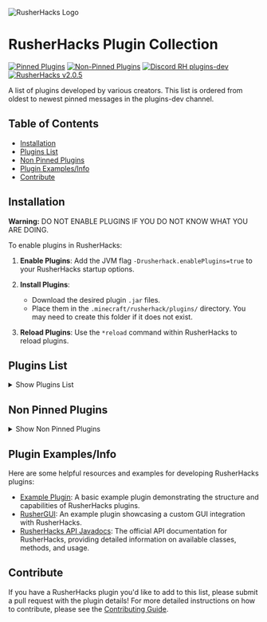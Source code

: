 ![RusherHacks Logo](https://raw.githubusercontent.com/RusherDevelopment/example-plugin/master/src/main/resources/exampleplugin/graphics/rh_head.png)

# RusherHacks Plugin Collection

[![Pinned Plugins](https://img.shields.io/badge/dynamic/json?url=https%3A%2F%2Fgarlicrot.github.io%2FRusherHacks-Plugin-Collection%2Fbadges.json&query=$.pinnedPlugins.message&label=Pinned%20Plugins&color=green)](#plugins-list)
[![Non-Pinned Plugins](https://img.shields.io/badge/dynamic/json?url=https%3A%2F%2Fgarlicrot.github.io%2FRusherHacks-Plugin-Collection%2Fbadges.json&query=$.nonPinnedPlugins.message&label=Non-Pinned%20Plugins&color=blue)](#non-pinned-plugins)
[![Discord RH plugins-dev](https://img.shields.io/badge/dynamic/json?url=https%3A%2F%2Fgarlicrot.github.io%2FRusherHacks-Plugin-Collection%2Fbadges.json&query=$.discord.label&label=Discord&color=7289DA&logo=discord)](https://discord.com/channels/590970327870341143/1166486609479356516)
[![RusherHacks v2.0.5](https://img.shields.io/badge/dynamic/json?url=https%3A%2F%2Fgarlicrot.github.io%2FRusherHacks-Plugin-Collection%2Fbadges.json&query=$.rusherHacks.message&label=RusherHacks&color=purple)](https://rusherhack.org/changelog.html)
<!-- TODO: Fix custom logo not showing up For RusherHacks-->


A list of plugins developed by various creators. This list is ordered from oldest to newest pinned messages in the plugins-dev channel.


## Table of Contents
- [Installation](#installation)
- [Plugins List](#plugins-list)
- [Non Pinned Plugins](#non-pinned-plugins)
- [Plugin Examples/Info](#plugin-examplesinfo)
- [Contribute](#contribute)


## Installation

**Warning:** DO NOT ENABLE PLUGINS IF YOU DO NOT KNOW WHAT YOU ARE DOING.

To enable plugins in RusherHacks:

1. **Enable Plugins**: Add the JVM flag `-Drusherhack.enablePlugins=true` to your RusherHacks startup options.

2. **Install Plugins**:
   - Download the desired plugin `.jar` files.
   - Place them in the `.minecraft/rusherhack/plugins/` directory. You may need to create this folder if it does not exist.

3. **Reload Plugins**: Use the `*reload` command within RusherHacks to reload plugins.


## Plugins List

<details>
  <summary>Show Plugins List</summary>

### [Example Plugin](https://github.com/RusherDevelopment/example-plugin)
**Creator**: <img src="https://github.com/RusherDevelopment.png?size=20" width="20" height="20"> [RusherDevelopment](https://github.com/RusherDevelopment)

A basic example plugin demonstrating the structure and capabilities of RusherHacks plugins.

---

### [2b2t.vc Rusherhack](https://github.com/rfresh2/2b2t.vc-rusherhack) <br>
![Latest Release Date](https://img.shields.io/badge/dynamic/json?url=https%3A%2F%2Fgarlicrot.github.io%2FRusherHacks-Plugin-Collection%2Fbadges.json&query=%24.plugins[1].releaseDate&label=Latest%20Release&color=green) <br>


**Creator**: <img src="https://github.com/rfresh2.png?size=20" width="20" height="20"> [rfresh2](https://github.com/rfresh2)

A RusherHacks plugin designed for 2b2t.vc server use.

---

### [RusherHack Custom HUDElement](https://github.com/Aspect-404/RusherHack-CustomHUDElement) <br>
![Latest Release Date](https://img.shields.io/badge/dynamic/json?url=https%3A%2F%2Fgarlicrot.github.io%2FRusherHacks-Plugin-Collection%2Fbadges.json&query=%24.plugins[2].releaseDate&label=Latest%20Release&color=green) <br>


**Creator**: <img src="https://github.com/Aspect-404.png?size=20" width="20" height="20"> [Aspect-404](https://github.com/Aspect-404)

Make a customizable text HUD element for Minecraft utility mod RusherHack.

---

### [Auto Anvil Rename](https://github.com/IceTank/AutoAnvilRename) <br>
![Latest Release Date](https://img.shields.io/badge/dynamic/json?url=https%3A%2F%2Fgarlicrot.github.io%2FRusherHacks-Plugin-Collection%2Fbadges.json&query=%24.plugins[3].releaseDate&label=Latest%20Release&color=green) <br>


**Creator**: <img src="https://github.com/IceTank.png?size=20" width="20" height="20"> [IceTank](https://github.com/IceTank)

Automates the renaming process in anvils.

---

### [Queue Manager](https://github.com/GabiRP/QueueManager) <br>
![Latest Release Date](https://img.shields.io/badge/dynamic/json?url=https%3A%2F%2Fgarlicrot.github.io%2FRusherHacks-Plugin-Collection%2Fbadges.json&query=%24.plugins[4].releaseDate&label=Latest%20Release&color=green) <br>


**Creator**: <img src="https://github.com/GabiRP.png?size=20" width="20" height="20"> [GabiRP](https://github.com/GabiRP)

Manages queue positions and notifies users of their status.

---

### [RusherHack Instance Info](https://github.com/John200410/rusherhack-instance-info) <br>
![Latest Release Date](https://img.shields.io/badge/dynamic/json?url=https%3A%2F%2Fgarlicrot.github.io%2FRusherHacks-Plugin-Collection%2Fbadges.json&query=%24.plugins[5].releaseDate&label=Latest%20Release&color=green) <br>


**Creator**: <img src="https://github.com/John200410.png?size=20" width="20" height="20"> [John200410](https://github.com/John200410)

Provides detailed information about the current instance.

---

### [OP Plugin](https://github.com/theoplegends/op-plugin) <br>
![Latest Release Date](https://img.shields.io/badge/dynamic/json?url=https%3A%2F%2Fgarlicrot.github.io%2FRusherHacks-Plugin-Collection%2Fbadges.json&query=%24.plugins[6].releaseDate&label=Latest%20Release&color=green) <br>


**Creator**: <img src="https://github.com/theoplegends.png?size=20" width="20" height="20"> [theoplegends](https://github.com/theoplegends)

*Current features as of 21 February 2024:<br>
Autopearl = aims downwards and throws a pearl so you can phase into blocks<br>
JakeOrganCrash = crash exploit that crashes jakeorgans server<br>
HoleEscape = escapes out of 1x1 holes or 2x1 holes<br>
PaperCrash = old paper server crash exploit try 2200-3000 levels<br>
TrapESP = wip<br>

---

### [Stash Mover Plugin](https://github.com/xyzbtw/StashMoverPlugin) <br>
![Latest Release Date](https://img.shields.io/badge/dynamic/json?url=https%3A%2F%2Fgarlicrot.github.io%2FRusherHacks-Plugin-Collection%2Fbadges.json&query=%24.plugins[7].releaseDate&label=Latest%20Release&color=green) <br>


**Creator**: <img src="https://github.com/xyzbtw.png?size=20" width="20" height="20"> [xyzbtw](https://github.com/xyzbtw)

A plugin to move stashes using pearls.

---

### [Unified Module List](https://github.com/czho/unified-modulelist) <br>
![Latest Release Date](https://img.shields.io/badge/dynamic/json?url=https%3A%2F%2Fgarlicrot.github.io%2FRusherHacks-Plugin-Collection%2Fbadges.json&query=%24.plugins[8].releaseDate&label=Latest%20Release&color=green) <br>


**Creator**: <img src="https://github.com/czho.png?size=20" width="20" height="20"> [czho](https://github.com/czho)

Rusherhack hudelement that shows active modules from both meteorclient and rusherhack.

---

### [Container Tweaks](https://github.com/rfresh2/ContainerTweaks-rusherhack) <br>
![Latest Release Date](https://img.shields.io/badge/dynamic/json?url=https%3A%2F%2Fgarlicrot.github.io%2FRusherHacks-Plugin-Collection%2Fbadges.json&query=%24.plugins[9].releaseDate&label=Latest%20Release&color=green) <br>


**Creator**: <img src="https://github.com/rfresh2.png?size=20" width="20" height="20"> [rfresh2](https://github.com/rfresh2)

Simple tweaks for quickly moving items in containers.

---

### [RusherHack Spotify Integration](https://github.com/John200410/rusherhack-spotify) <br>
![Latest Release Date](https://img.shields.io/badge/dynamic/json?url=https%3A%2F%2Fgarlicrot.github.io%2FRusherHacks-Plugin-Collection%2Fbadges.json&query=%24.plugins[10].releaseDate&label=Latest%20Release&color=green) <br>


**Creator**: <img src="https://github.com/John200410.png?size=20" width="20" height="20"> [John200410](https://github.com/John200410)

Integrates Spotify music playback controls and status into the RusherHacks client.

---

### [Vanilla Elytra Flight](https://github.com/FBanna/Rusherhack-Vanilla-Efly) <br>
![Latest Release Date](https://img.shields.io/badge/dynamic/json?url=https%3A%2F%2Fgarlicrot.github.io%2FRusherHacks-Plugin-Collection%2Fbadges.json&query=%24.plugins[11].releaseDate&label=Latest%20Release&color=green) <br>


**Creator**: <img src="https://github.com/FBanna.png?size=20" width="20" height="20"> [FBanna](https://github.com/FBanna)

Highly customizable rusher hack efly plugin.

---

### [RusherGUI](https://github.com/xyzbtw/rusherGUI) <br>
![Latest Release Date](https://img.shields.io/badge/dynamic/json?url=https%3A%2F%2Fgarlicrot.github.io%2FRusherHacks-Plugin-Collection%2Fbadges.json&query=%24.plugins[12].releaseDate&label=Latest%20Release&color=green) <br>


**Creator**: <img src="https://github.com/xyzbtw.png?size=20" width="20" height="20"> [xyzbtw](https://github.com/xyzbtw)

Rusherhack GUI example plugin.

---

### [Rusherhack BookBot](https://github.com/Aspect-404/Rusherhack-BookBot) <br>
![Latest Release Date](https://img.shields.io/badge/dynamic/json?url=https%3A%2F%2Fgarlicrot.github.io%2FRusherHacks-Plugin-Collection%2Fbadges.json&query=%24.plugins[13].releaseDate&label=Latest%20Release&color=green) <br>


**Creator**: <img src="https://github.com/Aspect-404.png?size=20" width="20" height="20"> [Aspect-404](https://github.com/Aspect-404)

Rusherhack plugin for bookbot.

---

### [Shay's RusherTweaks](https://github.com/ShayBox/ShaysRusherTweaks) <br>
![Latest Release Date](https://img.shields.io/badge/dynamic/json?url=https%3A%2F%2Fgarlicrot.github.io%2FRusherHacks-Plugin-Collection%2Fbadges.json&query=%24.plugins[14].releaseDate&label=Latest%20Release&color=green) <br>


**Creator**: <img src="https://github.com/ShayBox.png?size=20" width="20" height="20"> [ShayBox](https://github.com/ShayBox)

A collection of small tweaks and improvements for the RusherHacks client.

---

### [Nuker](https://github.com/beanbag44/Nuker) <br>
![Latest Release Date](https://img.shields.io/badge/dynamic/json?url=https%3A%2F%2Fgarlicrot.github.io%2FRusherHacks-Plugin-Collection%2Fbadges.json&query=%24.plugins[15].releaseDate&label=Latest%20Release&color=green) <br>


**Creator**: <img src="https://github.com/beanbag44.png?size=20" width="20" height="20"> [beanbag44](https://github.com/beanbag44)

Epic nuker for nuking terrain.

---

### [Hold Rusher](https://github.com/cherosin/hold-rusher) <br>
![Latest Release Date](https://img.shields.io/badge/dynamic/json?url=https%3A%2F%2Fgarlicrot.github.io%2FRusherHacks-Plugin-Collection%2Fbadges.json&query=%24.plugins[16].releaseDate&label=Latest%20Release&color=green) <br>


**Creator**: <img src="https://github.com/cherosin.png?size=20" width="20" height="20"> [cherosin](https://github.com/cherosin)

Adds a "Hold" flag for all modules, if active keybind will only be toggled while held.

---

### [No Walk Animation](https://github.com/Eonexe/NoWalkAnimation) <br>
![Latest Release Date](https://img.shields.io/badge/dynamic/json?url=https%3A%2F%2Fgarlicrot.github.io%2FRusherHacks-Plugin-Collection%2Fbadges.json&query=%24.plugins[17].releaseDate&label=Latest%20Release&color=green) <br>


**Creator**: <img src="https://github.com/Eonexe.png?size=20" width="20" height="20"> [Eonexe](https://github.com/Eonexe)

Removes the walking animation.

---

### [NBT Utils](https://github.com/kybe236/rusherhack-nbt-utils) <br>
![Latest Release Date](https://img.shields.io/badge/dynamic/json?url=https%3A%2F%2Fgarlicrot.github.io%2FRusherHacks-Plugin-Collection%2Fbadges.json&query=%24.plugins[18].releaseDate&label=Latest%20Release&color=green) <br>


**Creator**: <img src="https://github.com/kybe236.png?size=20" width="20" height="20"> [kybe236](https://github.com/kybe236)

Rusher nbt paste and copy.

---

### [Rusherhack Executer](https://github.com/kybe236/rusherhack-executer) <br>
![Latest Release Date](https://img.shields.io/badge/dynamic/json?url=https%3A%2F%2Fgarlicrot.github.io%2FRusherHacks-Plugin-Collection%2Fbadges.json&query=%24.plugins[19].releaseDate&label=Latest%20Release&color=green) <br>


**Creator**: <img src="https://github.com/kybe236.png?size=20" width="20" height="20"> [kybe236](https://github.com/kybe236)

Executes commands and resolves `<player>` to every player online.

---

### [F3 Spoof](https://github.com/Doogie13/f3-spoof) <br>
![Latest Release Date](https://img.shields.io/badge/dynamic/json?url=https%3A%2F%2Fgarlicrot.github.io%2FRusherHacks-Plugin-Collection%2Fbadges.json&query=%24.plugins[20].releaseDate&label=Latest%20Release&color=green) <br>


**Creator**: <img src="https://github.com/Doogie13.png?size=20" width="20" height="20"> [Doogie13](https://github.com/Doogie13)

Spoofs the F3 debug screen information.

---

### [Open Folder](https://github.com/kybe236/rusherhack-open-folder) <br>
![Latest Release Date](https://img.shields.io/badge/dynamic/json?url=https%3A%2F%2Fgarlicrot.github.io%2FRusherHacks-Plugin-Collection%2Fbadges.json&query=%24.plugins[21].releaseDate&label=Latest%20Release&color=green) <br>


**Creator**: <img src="https://github.com/kybe236.png?size=20" width="20" height="20"> [kybe236](https://github.com/kybe236)

Opens the folder for the module with a button click.

---

### [Mace Kill](https://github.com/kybe236/rusherhack-mace-kill) <br>
![Latest Release Date](https://img.shields.io/badge/dynamic/json?url=https%3A%2F%2Fgarlicrot.github.io%2FRusherHacks-Plugin-Collection%2Fbadges.json&query=%24.plugins[22].releaseDate&label=Latest%20Release&color=green) <br>


**Creator**: <img src="https://github.com/kybe236.png?size=20" width="20" height="20"> [kybe236](https://github.com/kybe236)

One shot pretty much all mobs with a mace.

---

### [Weather Changing Plugin](https://github.com/Lokfid/WeatherChangingPlugin) <br>
![Latest Release Date](https://img.shields.io/badge/dynamic/json?url=https%3A%2F%2Fgarlicrot.github.io%2FRusherHacks-Plugin-Collection%2Fbadges.json&query=%24.plugins[23].releaseDate&label=Latest%20Release&color=green) <br>


**Creator**: <img src="https://github.com/Lokfid.png?size=20" width="20" height="20"> [Lokfid](https://github.com/Lokfid)

Allows players to change the weather in-game.

---

### [Middleclick Wind Charge](https://github.com/kybe236/rusherhack-middleclick-wind-charge) <br>
![Latest Release Date](https://img.shields.io/badge/dynamic/json?url=https%3A%2F%2Fgarlicrot.github.io%2FRusherHacks-Plugin-Collection%2Fbadges.json&query=%24.plugins[24].releaseDate&label=Latest%20Release&color=green) <br>


**Creator**: <img src="https://github.com/kybe236.png?size=20" width="20" height="20"> [kybe236](https://github.com/kybe236)

Rusherhack middleclick windcharge plugin<br>
Allows you to throw windcharges with middle mouse button and also jump at the same time so you can boost jump.

---

### [GarlicSight](https://github.com/GarlicRot/GarlicSight) <br>
![Latest Release Date](https://img.shields.io/badge/dynamic/json?url=https%3A%2F%2Fgarlicrot.github.io%2FRusherHacks-Plugin-Collection%2Fbadges.json&query=%24.plugins[25].releaseDate&label=Latest%20Release&color=green) <br>


**Creator**: <img src="https://github.com/GarlicRot.png?size=20" width="20" height="20"> [GarlicRot](https://github.com/GarlicRot)

A RusherHacks Plugin - Crosshair Info - GarlicSight.

---

### [LightningPop](https://github.com/GarlicRot/LightningPop) <br>
![Latest Release Date](https://img.shields.io/badge/dynamic/json?url=https%3A%2F%2Fgarlicrot.github.io%2FRusherHacks-Plugin-Collection%2Fbadges.json&query=%24.plugins[26].releaseDate&label=Latest%20Release&color=green) <br>


**Creator**: <img src="https://github.com/GarlicRot.png?size=20" width="20" height="20"> [GarlicRot](https://github.com/GarlicRot)

A RusherHacks Plugin - Spawns Lightning On Totem Pops And Player Deaths - LightningPop.

---

### [AutoBucket](https://github.com/GarlicRot/AutoBucket) <br>
![Latest Release Date](https://img.shields.io/badge/dynamic/json?url=https%3A%2F%2Fgarlicrot.github.io%2FRusherHacks-Plugin-Collection%2Fbadges.json&query=%24.plugins[27].releaseDate&label=Latest%20Release&color=green) <br>


**Creator**: <img src="https://github.com/GarlicRot.png?size=20" width="20" height="20"> [GarlicRot](https://github.com/GarlicRot)

A RusherHacks Plugin - Auto Bucket Entities - AutoBucket

---

</details>


## Non Pinned Plugins

<details>
  <summary>Show Non Pinned Plugins</summary>

### [NBT Viewer](https://github.com/Gentleman2292/NBT-viewer) <br>
![Latest Release Date](https://img.shields.io/badge/dynamic/json?url=https%3A%2F%2Fgarlicrot.github.io%2FRusherHacks-Plugin-Collection%2Fbadges.json&query=%24.plugins[28].releaseDate&label=Latest%20Release&color=blue) <br>


**Creator**: <img src="https://github.com/Gentleman2292.png?size=20" width="20" height="20"> [Gentleman2292](https://github.com/Gentleman2292)

A plugin to view NBT data in Minecraft.

---

### [Remote Control](https://github.com/kybe236/rusherhack-remote-controle) <br>
![Latest Release Date](https://img.shields.io/badge/dynamic/json?url=https%3A%2F%2Fgarlicrot.github.io%2FRusherHacks-Plugin-Collection%2Fbadges.json&query=%24.plugins[29].releaseDate&label=Latest%20Release&color=blue) <br>


**Creator**: <img src="https://github.com/kybe236.png?size=20" width="20" height="20"> [kybe236](https://github.com/kybe236)

A plugin for remote controlling RusherHacks.

---

### [Speed Measure](https://github.com/Lokfid/RusherHackSpeedMeasure) <br>
![Latest Release Date](https://img.shields.io/badge/dynamic/json?url=https%3A%2F%2Fgarlicrot.github.io%2FRusherHacks-Plugin-Collection%2Fbadges.json&query=%24.plugins[30].releaseDate&label=Latest%20Release&color=blue) <br>


**Creator**: <img src="https://github.com/Lokfid.png?size=20" width="20" height="20"> [Lokfid](https://github.com/Lokfid)

A plugin to measure speed in RusherHacks.

---

### [TNT Bomber](https://github.com/kybe236/rusher-tnt-bomber) <br>
![Latest Release Date](https://img.shields.io/badge/dynamic/json?url=https%3A%2F%2Fgarlicrot.github.io%2FRusherHacks-Plugin-Collection%2Fbadges.json&query=%24.plugins[31].releaseDate&label=Latest%20Release&color=blue) <br>


**Creator**: <img src="https://github.com/kybe236.png?size=20" width="20" height="20"> [kybe236](https://github.com/kybe236)

A plugin to automate TNT bombing in Minecraft.

---

### [No Render Entities](https://github.com/John200410/norender-entities) <br>
![Latest Release Date](https://img.shields.io/badge/dynamic/json?url=https%3A%2F%2Fgarlicrot.github.io%2FRusherHacks-Plugin-Collection%2Fbadges.json&query=%24.plugins[32].releaseDate&label=Latest%20Release&color=blue) <br>


**Creator**: <img src="https://github.com/John200410.png?size=20" width="20" height="20"> [John200410](https://github.com/John200410)

A plugin to disable rendering of entities.

---

### [RusherHack Messenger](https://github.com/Gentleman2292/rusherhack-messenger) <br>
![Latest Release Date](https://img.shields.io/badge/dynamic/json?url=https%3A%2F%2Fgarlicrot.github.io%2FRusherHacks-Plugin-Collection%2Fbadges.json&query=%24.plugins[33].releaseDate&label=Latest%20Release&color=blue) <br>


**Creator**: <img src="https://github.com/Gentleman2292.png?size=20" width="20" height="20"> [Gentleman2292](https://github.com/Gentleman2292)

A messaging plugin for RusherHacks.

---

</details>


## Plugin Examples/Info

Here are some helpful resources and examples for developing RusherHacks plugins:

- [Example Plugin](https://github.com/RusherDevelopment/example-plugin): A basic example plugin demonstrating the structure and capabilities of RusherHacks plugins.
- [RusherGUI](https://github.com/xyzbtw/rusherGUI): An example plugin showcasing a custom GUI integration with RusherHacks.
- [RusherHacks API Javadocs](https://rusherhack.org/api-javadocs/): The official API documentation for RusherHacks, providing detailed information on available classes, methods, and usage.


## Contribute

If you have a RusherHacks plugin you'd like to add to this list, please submit a pull request with the plugin details! For more detailed instructions on how to contribute, please see the [Contributing Guide](./CONTRIBUTING.md).
